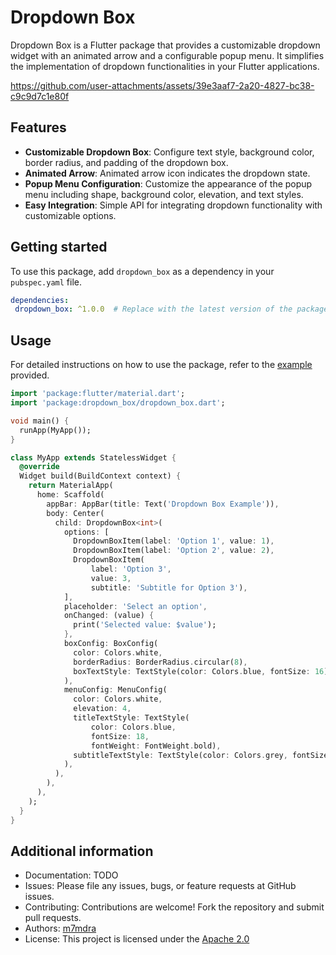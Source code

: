 # Dropdown Box

Dropdown Box is a Flutter package that provides a customizable dropdown widget with an animated arrow and a configurable popup menu. It simplifies the implementation of dropdown functionalities in your Flutter applications.


https://github.com/user-attachments/assets/39e3aaf7-2a20-4827-bc38-c9c9d7c1e80f


## Features

- **Customizable Dropdown Box**: Configure text style, background color, border radius, and padding of the dropdown box.
- **Animated Arrow**: Animated arrow icon indicates the dropdown state.
- **Popup Menu Configuration**: Customize the appearance of the popup menu including shape, background color, elevation, and text styles.
- **Easy Integration**: Simple API for integrating dropdown functionality with customizable options.

## Getting started

To use this package, add `dropdown_box` as a dependency in your `pubspec.yaml` file.

```yaml  
dependencies:  
 dropdown_box: ^1.0.0  # Replace with the latest version of the package  
```  
## Usage
For detailed instructions on how to use the package, refer to the [example](example) provided.

```dart  
import 'package:flutter/material.dart';
import 'package:dropdown_box/dropdown_box.dart';

void main() {
  runApp(MyApp());
}

class MyApp extends StatelessWidget {
  @override
  Widget build(BuildContext context) {
    return MaterialApp(
      home: Scaffold(
        appBar: AppBar(title: Text('Dropdown Box Example')),
        body: Center(
          child: DropdownBox<int>(
            options: [
              DropdownBoxItem(label: 'Option 1', value: 1),
              DropdownBoxItem(label: 'Option 2', value: 2),
              DropdownBoxItem(
                  label: 'Option 3',
                  value: 3,
                  subtitle: 'Subtitle for Option 3'),
            ],
            placeholder: 'Select an option',
            onChanged: (value) {
              print('Selected value: $value');
            },
            boxConfig: BoxConfig(
              color: Colors.white,
              borderRadius: BorderRadius.circular(8),
              boxTextStyle: TextStyle(color: Colors.blue, fontSize: 16),
            ),
            menuConfig: MenuConfig(
              color: Colors.white,
              elevation: 4,
              titleTextStyle: TextStyle(
                  color: Colors.blue,
                  fontSize: 18,
                  fontWeight: FontWeight.bold),
              subtitleTextStyle: TextStyle(color: Colors.grey, fontSize: 14),
            ),
          ),
        ),
      ),
    );
  }
}

```  

## Additional information

* Documentation: TODO
* Issues: Please file any issues, bugs, or feature requests at GitHub issues.
* Contributing: Contributions are welcome! Fork the repository and submit pull requests.
* Authors: [m7mdra](https://github.com/m7mdra/)
* License: This project is licensed under the [Apache 2.0](LICENSE)
